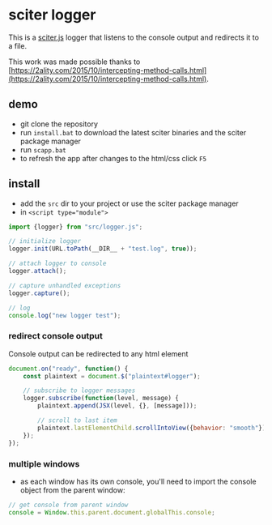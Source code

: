 # sciter logger

This is a [sciter.js](https://sciter.com/) logger that listens to the console output and redirects it to a file.

This work was made possible thanks to [https://2ality.com/2015/10/intercepting-method-calls.html](https://2ality.com/2015/10/intercepting-method-calls.html).

## demo

- git clone the repository
- run `install.bat` to download the latest sciter binaries and the sciter package manager
- run `scapp.bat`
- to refresh the app after changes to the html/css click `F5`

## install

- add the `src` dir to your project or use the sciter package manager
- in `<script type="module">`

```js
import {logger} from "src/logger.js";

// initialize logger
logger.init(URL.toPath(__DIR__ + "test.log", true));

// attach logger to console
logger.attach();

// capture unhandled exceptions
logger.capture();

// log
console.log("new logger test");
```

### redirect console output

Console output can be redirected to any html element

```js
document.on("ready", function() {
    const plaintext = document.$("plaintext#logger");

    // subscribe to logger messages
    logger.subscribe(function(level, message) {
        plaintext.append(JSX(level, {}, [message]));

        // scroll to last item
        plaintext.lastElementChild.scrollIntoView({behavior: "smooth"});
    });
});
```

### multiple windows

- as each window has its own console, you'll need to import the console object from the parent window:

```js
// get console from parent window
console = Window.this.parent.document.globalThis.console;
```
